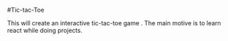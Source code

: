 #Tic-tac-Toe

This will create an interactive tic-tac-toe game .
The main motive is to learn react while doing projects. 
